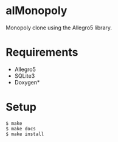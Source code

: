 alMonopoly
==========

Monopoly clone using the Allegro5 library.


Requirements
============

- Allegro5
- SQLite3
- Doxygen*


Setup
=====

	$ make 
	$ make docs
	$ make install
